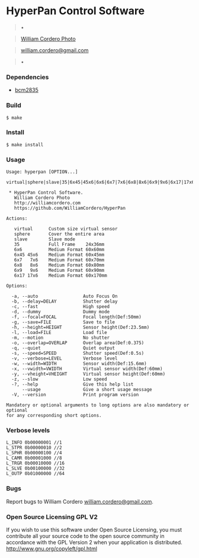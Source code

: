 # HyperPan Control Software

> •

> [William Cordero Photo](http://williamcordero.com)

> [william.cordero@gmail.com](william.cordero@gmail.com)

> •

### Dependencies
- [bcm2835](http://www.airspayce.com/mikem/bcm2835/)

### Build
```
$ make
```

### Install
```
$ make install
```

### Usage
```
Usage: hyperpan [OPTION...]
            virtual|sphere|slave|35|6x45|45x6|6x6|6x7|7x6|6x8|8x6|6x9|9x6|6x17|17x6

 * HyperPan Control Software.
   William Cordero Photo
   http://williamcordero.com
   https://github.com/WilliamCordero/HyperPan

Actions:

   virtual      Custom size virtual sensor
   sphere       Cover the entire area
   slave        Slave mode
   35           Full Frame    24x36mm
   6x6          Medium Format 60x60mm
   6x45 45x6    Medium Format 60x45mm
   6x7   7x6    Medium Format 60x70mm
   6x8   8x6    Medium Format 60x80mm
   6x9   9x6    Medium Format 60x90mm
   6x17 17x6    Medium Format 60x170mm

Options:

  -a, --auto                 Auto Focus On
  -b, --delay=DELAY          Shutter delay
  -c, --fast                 High speed
  -d, --dummy                Dummy mode
  -f, --focal=FOCAL          Focal length(Def:50mm)
  -g, --save=FILE            Save to file
  -h, --height=HEIGHT        Sensor height(Def:23.5mm)
  -l, --load=FILE            Load file
  -m, --motion               No shutter
  -o, --overlap=OVERLAP      Overlap area(Def:0.375)
  -q, --quiet                Quiet output
  -s, --speed=SPEED          Shutter speed(Def:0.5s)
  -v, --verbose=LEVEL        Verbose level
  -w, --width=WIDTH          Sensor width(Def:15.6mm)
  -x, --vwidth=VWIDTH        Virtual sensor width(Def:60mm)
  -y, --vheight=VHEIGHT      Virtual sensor height(Def:60mm)
  -z, --slow                 Low speed
  -?, --help                 Give this help list
      --usage                Give a short usage message
  -V, --version              Print program version

Mandatory or optional arguments to long options are also mandatory or optional
for any corresponding short options.
```

### Verbose levels
```
L_INFO 0b00000001 //1
L_STPR 0b00000010 //2 
L_SPHR 0b00000100 //4
L_CAMR 0b00001000 //8
L_TRGR 0b00010000 //16
L_SLVE 0b00100000 //32
L_OUTP 0b01000000 //64
```

### Bugs
Report bugs to William Cordero <william.cordero@gmail.com>.

### Open Source Licensing GPL V2
If you wish to use this software under Open Source Licensing, you must contribute all your source code to the open source community in accordance with the GPL Version 2 when your application is distributed. http://www.gnu.org/copyleft/gpl.html